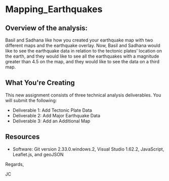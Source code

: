 # Mapping_Earthquakes

## Overview of the analysis:
Basil and Sadhana like how you created your earthquake map with two different maps and the earthquake overlay. Now, Basil and Sadhana would like to see the earthquake data in relation to the tectonic plates’ location on the earth, and they would like to see all the earthquakes with a magnitude greater than 4.5 on the map, and they would like to see the data on a third map.

## What You're Creating
This new assignment consists of three technical analysis deliverables. You will submit the following:
- Deliverable 1: Add Tectonic Plate Data
- Deliverable 2: Add Major Earthquake Data
- Deliverable 3: Add an Additional Map

## Resources
- Software: Git version 2.33.0.windows.2, Visual Studio 1.62.2, JavaScript, Leaflet.js, and geoJSON



Regards,

JC
